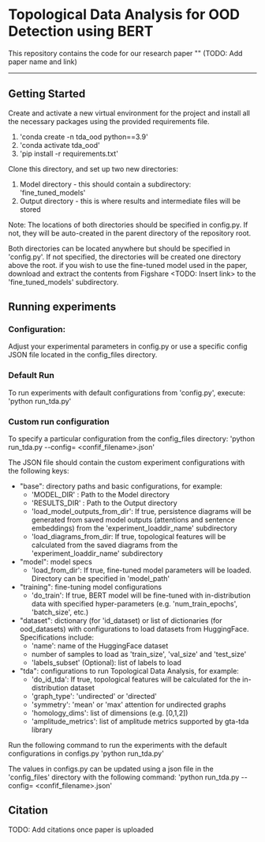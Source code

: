 # Topological Data Analysis for OOD Detection using BERT

This repository contains the code for our research paper "<Paper Name>" (TODO: Add paper name and link)

---

## Getting Started

Create and activate a new virtual environment for the project and install all the necessary packages using the provided requirements file.
1. 'conda create -n tda_ood python==3.9'
2. 'conda activate tda_ood'
3. 'pip install -r requirements.txt'

Clone this directory, and set up two new directories:
1. Model directory - this should contain a subdirectory: 'fine_tuned_models'
2. Output directory - this is where results and intermediate files will be stored

Note: The locations of both directories should be specified in config.py. If not, they will be auto-created in the parent directory of the repository root.

Both directories can be located anywhere but should be specified in 'config.py'. If not specified, the directories will be created one directory above the root.
if you wish to use the fine-tuned model used in the paper, download and extract the contents from Figshare <TODO: Insert link> to the 'fine_tuned_models' subdirectory.

## Running experiments

### Configuration: 
Adjust your experimental parameters in config.py or use a specific config JSON file located in the config_files directory.

### Default Run
To run experiments with default configurations from 'config.py', execute:
'python run_tda.py'

### Custom run configuration
To specify a particular configuration from the config_files directory:
'python run_tda.py --config= <confif_filename>.json'

The JSON file should contain the custom experiment configurations with the following keys:
- "base": directory paths and basic configurations, for example:
    - 'MODEL_DIR' : Path to the Model directory
    - 'RESULTS_DIR' : Path to the Output directory
    - 'load_model_outputs_from_dir': If true, persistence diagrams will be generated from saved model outputs (attentions and sentence embeddings) from the 'experiment_loaddir_name' subdirectory
    - 'load_diagrams_from_dir: If true, topological features will be calculated from the saved diagrams from the 'experiment_loaddir_name' subdirectory
- "model": model specs
    - 'load_from_dir': If true, fine-tuned model parameters will be loaded. Directory can be specified in 'model_path'
- "training": fine-tuning model configurations
    - 'do_train': If true, BERT model will be fine-tuned with in-distribution data with specified hyper-parameters (e.g. 'num_train_epochs', 'batch_size', etc.)
- "dataset": dictionary (for 'id_dataset) or list of dictionaries (for ood_datasets) with configurations to load datasets from HuggingFace. Specifications include:
    - 'name': name of the HuggingFace dataset
    - number of samples to load as 'train_size', 'val_size' and 'test_size'
    - 'labels_subset' (Optional):  list of labels to load
- "tda": configurations to run Topological Data Analysis, for example:
    - 'do_id_tda': If true, topological features will be calculated for the in-distribution dataset
    - 'graph_type': 'undirected' or 'directed'
    - 'symmetry': 'mean' or 'max' attention for undirected graphs
    - 'homology_dims': list of dimensions (e.g. [0,1,2])
    - 'amplitude_metrics': list of amplitude metrics supported by gta-tda library

 Run the following command to run the experiments with the default configurations in configs.py
 'python run_tda.py'

 The values in configs.py can be updated using a json file in the 'config_files' directory with the following command:
 'python run_tda.py --config= <confif_filename>.json'


 ## Citation
TODO: Add citations once paper is uploaded

